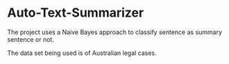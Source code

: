# Auto-Text-Summarizer

The project uses a Naive Bayes approach to classify sentence as summary sentence or not.

The data set being used is of Australian legal cases.
